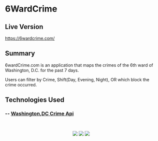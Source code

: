 # 6WardCrime

## Live Version 
<https://6wardcrime.com/>

## Summary
6wardCrime.com is an application that maps the crimes of the 6th ward of Washington, D.C. for the past 7 days. 

Users can filter by Crime, Shift(Day, Evening, Night), OR which block the crime occurred. 

## Technologies Used

### -- [Washington,DC Crime Api](https://opendata.dc.gov/datasets/crime-incidents-in-2022/geoservice)

<br/>
<p align="center">
  <img src="https://images.opencollective.com/bootstrap/72d6b5d/logo/256.png">
  <img src="https://cdn.iconscout.com/icon/free/png-256/vuejs-3-1175070.png">
  <img src="https://arnoldkouya.com/wp-content/uploads/2019/10/codenevisan-leafletjs.gif">
</p>
